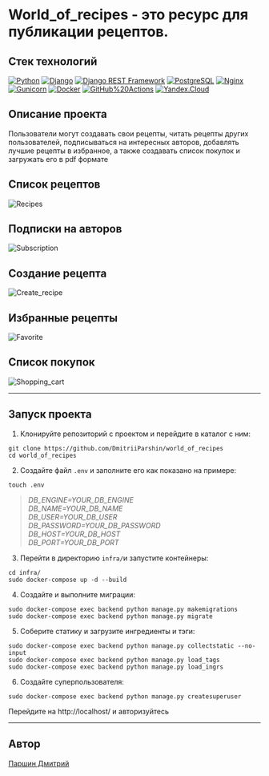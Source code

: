# World_of_recipes -  это ресурс для публикации рецептов.  
## Стек технологий
[![Python](https://img.shields.io/badge/-Python-464646?style=flat-square&logo=Python)](https://www.python.org/)
[![Django](https://img.shields.io/badge/-Django-464646?style=flat-square&logo=Django)](https://www.djangoproject.com/)
[![Django REST Framework](https://img.shields.io/badge/-Django%20REST%20Framework-464646?style=flat-square&logo=Django%20REST%20Framework)](https://www.django-rest-framework.org/)
[![PostgreSQL](https://img.shields.io/badge/-PostgreSQL-464646?style=flat-square&logo=PostgreSQL)](https://www.postgresql.org/)
[![Nginx](https://img.shields.io/badge/-NGINX-464646?style=flat-square&logo=NGINX)](https://nginx.org/ru/)
[![Gunicorn](https://img.shields.io/badge/-gunicorn-464646?style=flat-square&logo=gunicorn)](https://gunicorn.org/)
[![Docker](https://img.shields.io/badge/-Docker-464646?style=flat-square&logo=docker)](https://www.docker.com/)
[![GitHub%20Actions](https://img.shields.io/badge/-GitHub%20Actions-464646?style=flat-square&logo=GitHub%20actions)](https://github.com/features/actions)
[![Yandex.Cloud](https://img.shields.io/badge/-Yandex.Cloud-464646?style=flat-square&logo=Yandex.Cloud)](https://cloud.yandex.ru/)
## Описание проекта
Пользователи могут создавать свои рецепты, читать рецепты других пользователей, подписываться на интересных авторов, добавлять лучшие рецепты в избранное, а также создавать список покупок и загружать его в pdf формате
## Список рецептов 
![Recipes](https://github.com/DmitriiParshin/world_of_recipes/raw/master/image/recipes.png)
## Подписки на авторов
![Subscription](https://github.com/DmitriiParshin/world_of_recipes/raw/master/image/subscription.png)
## Создание рецепта
![Create_recipe](https://github.com/DmitriiParshin/world_of_recipes/raw/master/image/create_recipe.png)
## Избранные рецепты
![Favorite](https://github.com/DmitriiParshin/world_of_recipes/raw/master/image/favorite.png)
## Список покупок
![Shopping_cart](https://github.com/DmitriiParshin/world_of_recipes/raw/master/image/shopping_cart.png)
_______________________________________________________________________________
## Запуск проекта
1. Клонируйте репозиторий с проектом и перейдите в каталог с ним:
```
git clone https://github.com/DmitriiParshin/world_of_recipes
cd world_of_recipes
```
2. Создайте файл `.env` и заполните его как показано на примере:
```
touch .env
```
>_DB_ENGINE=YOUR_DB_ENGINE  
DB_NAME=YOUR_DB_NAME  
DB_USER=YOUR_DB_USER  
DB_PASSWORD=YOUR_DB_PASSWORD  
DB_HOST=YOUR_DB_HOST  
DB_PORT=YOUR_DB_PORT_  

3. Перейти в директорию `infra/`и запустите контейнеры:
```
cd infra/
sudo docker-compose up -d --build
```
4. Создайте и выполните миграции:
```
sudo docker-compose exec backend python manage.py makemigrations
sudo docker-compose exec backend python manage.py migrate
```
5. Соберите статику и загрузите ингредиенты и тэги:
```
sudo docker-compose exec backend python manage.py collectstatic --no-input
sudo docker-compose exec backend python manage.py load_tags
sudo docker-compose exec backend python manage.py load_ingrs
```
6. Создайте суперпользователя:
```
sudo docker-compose exec backend python manage.py createsuperuser
```
Перейдите на http://localhost/ и авторизуйтесь
_______________________________________________________________________________
## Автор
[Паршин Дмитрий](https://github.com/DmitriiParshin)